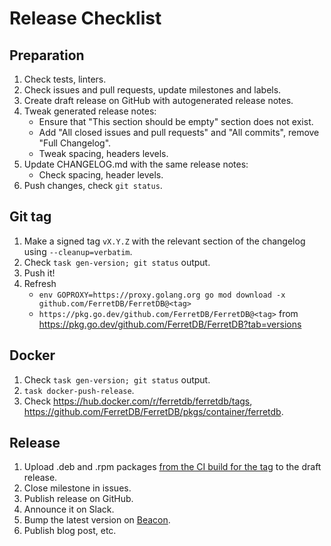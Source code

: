 # Release Checklist

## Preparation

1. Check tests, linters.
2. Check issues and pull requests, update milestones and labels.
3. Create draft release on GitHub with autogenerated release notes.
4. Tweak generated release notes:
   * Ensure that "This section should be empty" section does not exist.
   * Add "All closed issues and pull requests" and "All commits", remove "Full Changelog".
   * Tweak spacing, headers levels.
5. Update CHANGELOG.md with the same release notes:
   * Check spacing, header levels.
6. Push changes, check `git status`.

## Git tag

1. Make a signed tag `vX.Y.Z` with the relevant section of the changelog using `--cleanup=verbatim`.
2. Check `task gen-version; git status` output.
3. Push it!
4. Refresh
   * `env GOPROXY=https://proxy.golang.org go mod download -x github.com/FerretDB/FerretDB@<tag>`
   * `https://pkg.go.dev/github.com/FerretDB/FerretDB@<tag>` from <https://pkg.go.dev/github.com/FerretDB/FerretDB?tab=versions>

## Docker

1. Check `task gen-version; git status` output.
2. `task docker-push-release`.
3. Check <https://hub.docker.com/r/ferretdb/ferretdb/tags>, <https://github.com/FerretDB/FerretDB/pkgs/container/ferretdb>.

## Release

1. Upload .deb and .rpm packages [from the CI build for the tag](https://github.com/FerretDB/FerretDB/actions/workflows/packages.yml?query=event%3Apush) to the draft release.
2. Close milestone in issues.
3. Publish release on GitHub.
4. Announce it on Slack.
5. Bump the latest version on [Beacon](https://beacon.ferretdb.io).
6. Publish blog post, etc.
